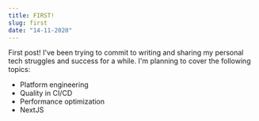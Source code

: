 ```yaml
---
title: FIRST!
slug: first
date: "14-11-2020"
---
```


First post!  I've been trying to commit to writing and sharing my personal tech struggles and success for a while.  I'm planning to cover the following topics:

- Platform engineering
- Quality in CI/CD
- Performance optimization
- NextJS